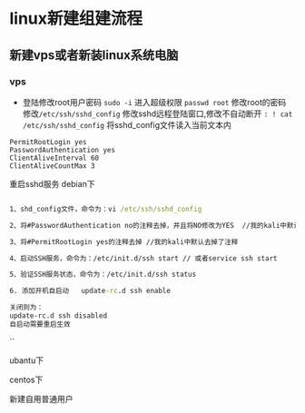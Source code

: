 # linux新建组建流程
## 新建vps或者新装linux系统电脑
### vps
- 登陆修改root用户密码
`sudo -i` 进入超级权限
`passwd root` 修改root的密码
修改`/etc/ssh/sshd_config` 修改sshd远程登陆窗口,修改不自动断开
`: ! cat /etc/ssh/sshd_config` 将sshd_config文件读入当前文本内

```linux
PermitRootLogin yes
PasswordAuthentication yes
ClientAliveInterval 60
ClientAliveCountMax 3
```
重启sshd服务
debian下
```cmd

1、shd_config文件，命令为：vi /etc/ssh/sshd_config 

2、将#PasswordAuthentication no的注释去掉，并且将NO修改为YES  //我的kali中默认是yes

3、将#PermitRootLogin yes的注释去掉 //我的kali中默认去掉了注释

4、启动SSH服务，命令为：/etc/init.d/ssh start // 或者service ssh start

5、验证SSH服务状态，命令为：/etc/init.d/ssh status

6. 添加开机自启动   update-rc.d ssh enable

关闭则为：
update-rc.d ssh disabled
自启动需要重启生效	

```



``






ubantu下

centos下



新建自用普通用户
